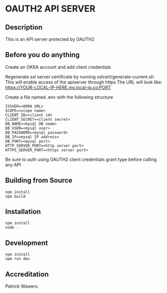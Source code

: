 OAUTH2 API SERVER
==========================

Description
-----------
This is an API server protected by OAUTH2

Before you do anything
----------------------

Create an OKRA account and add client credentials

Regenerate ssl server certificate by running sslcert/generate-current.sh
This will enable access of the apiserver through https 
The URL will look like: https://YOUR-LOCAL-IP-HERE.my.local-ip.co:PORT

Create a file named .env with the following structure

```
ISSUER=<OKRA URL>
SCOPE=<scope name>
CLIENT_ID=<client id>
CLIENT_SECRET=<client secret>
DB_NAME=<mysql DB name>
DB_USER=<mysql user>
DB_PASSWORD=<mysql password>
DB_IP=<mysql IP address>
DB_PORT=<mysql port>
HTTP_SERVER_PORT=<http server port>
HTTPS_SERVER_PORT=<https server port>

```

Be sure to auth using OAUTH2 client credentials grant type before calling any API

Building from Source
--------------------

```
npm install
npm build
```

Installation
------------

```
npm install
node .
```

Development
------------

```
npm install
npm run dev
```

Accreditation
-------------
Patrick Waweru
